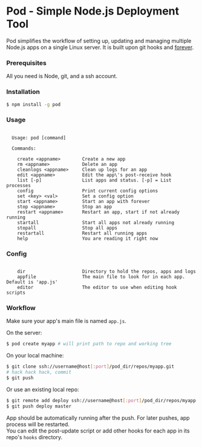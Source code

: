 # Pod - Simple Node.js Deployment Tool

Pod simplifies the workflow of setting up, updating and managing multiple Node.js apps on a single Linux server. It is built upon git hooks and [forever](https://github.com/nodejitsu/forever).

### Prerequisites

All you need is Node, git, and a ssh account.

### Installation

``` bash
$ npm install -g pod
```

### Usage

```

  Usage: pod [command]

  Commands:

    create <appname>        Create a new app
    rm <appname>            Delete an app
    cleanlogs <appname>     Clean up logs for an app
    edit <appname>          Edit the app\'s post-receive hook
    list [-p]               List apps and status. [-p] = List processes
    config                  Print current config options
    set <key> <val>         Set a config option
    start <appname>         Start an app with forever
    stop <appname>          Stop an app
    restart <appname>       Restart an app, start if not already running
    startall                Start all apps not already running
    stopall                 Stop all apps
    restartall              Restart all running apps
    help                    You are reading it right now

```

### Config

```

    dir                     Directory to hold the repos, apps and logs
    appfile                 The main file to look for in each app. Default is 'app.js'
    editor                  The editor to use when editing hook scripts

```

### Workflow

Make sure your app's main file is named `app.js`.

On the server:

``` bash
$ pod create myapp # will print path to repo and working tree
```

On your local machine:

``` bash
$ git clone ssh://username@host[:port]/pod_dir/repos/myapp.git
# hack hack hack, commit
$ git push
```

Or use an existing local repo:

``` bash
$ git remote add deploy ssh://username@host[:port]/pod_dir/repos/myapp.git
$ git push deploy master
```

App should be automatically running after the push. For later pushes, app process will be restarted.  
You can edit the post-update script or add other hooks for each app in its repo's `hooks` directory.